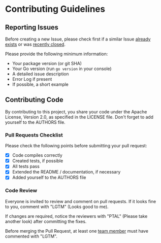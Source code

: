 # Contributing Guidelines

## Reporting Issues

Before creating a new Issue, please check first if a similar Issue [already exists](https://github.com/gomqtt/client/issues?state=open) or was [recently closed](https://github.com/gomqtt/client/issues?direction=desc&page=1&sort=updated&state=closed).

Please provide the following minimum information:
* Your package version (or git SHA)
* Your Go version (run `go version` in your console)
* A detailed issue description
* Error Log if present
* If possible, a short example


## Contributing Code

By contributing to this project, you share your code under the Apache License, Version 2.0, as specified in the LICENSE file.
Don't forget to add yourself to the AUTHORS file.

### Pull Requests Checklist

Please check the following points before submitting your pull request:
- [x] Code compiles correctly
- [x] Created tests, if possible
- [x] All tests pass
- [x] Extended the README / documentation, if necessary
- [x] Added yourself to the AUTHORS file

### Code Review

Everyone is invited to review and comment on pull requests.
If it looks fine to you, comment with "LGTM" (Looks good to me).

If changes are required, notice the reviewers with "PTAL" (Please take another look) after committing the fixes.

Before merging the Pull Request, at least one [team member](https://github.com/orgs/gomqtt/people) must have commented with "LGTM".
